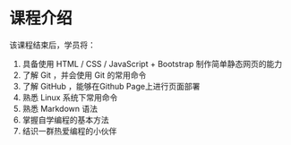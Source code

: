 # 课程介绍

该课程结束后，学员将：

1. 具备使用 HTML / CSS / JavaScript + Bootstrap 制作简单静态网页的能力
2. 了解 Git ，并会使用 Git 的常用命令
3. 了解 GitHub ，能够在Github Page上进行页面部署
4. 熟悉 Linux 系统下常用命令
5. 熟悉 Markdown 语法
6. 掌握自学编程的基本方法
7. 结识一群热爱编程的小伙伴